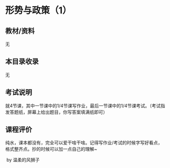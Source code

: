 # 形势与政策（1）

## 教材/资料

无



## 本目录收录

无



## 考试说明

就4节课，其中一节课中的1/4节课写作业，最后一节课中的1/4节课考试。（考试指发答题纸，屏幕上给出题目，你写答案填满纸即可）



## 课程评价

纯水，课本都没有，完全可以爱干啥干啥。记得写作业/考试的时候字写好看点，格式整齐点。抄的时候可以加一点自己的理解~

​																																													by 温柔的风狮子

